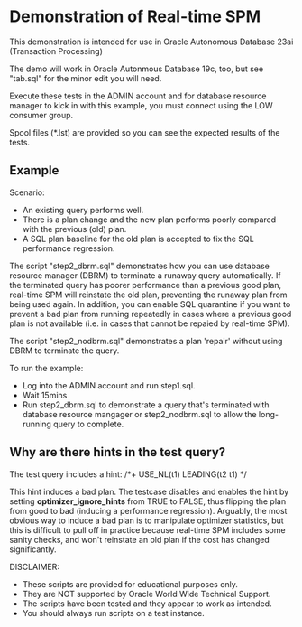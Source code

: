 # Demonstration of Real-time SPM

This demonstration is intended for use in Oracle Autonomous Database 23ai (Transaction Processing)

The demo will work in Oracle Autonmous Database 19c, too, but see "tab.sql" for the minor edit you will need.

Execute these tests in the ADMIN account and for database resource manager to kick in with this example, you must connect using the LOW consumer group.

Spool files (*.lst) are provided so you can see the expected results of the tests.

## Example

Scenario:

- An existing query performs well. 
- There is a plan change and the new plan performs poorly compared with the previous (old) plan. 
- A SQL plan baseline for the old plan is accepted to fix the SQL performance regression.

The script "step2_dbrm.sql" demonstrates how you can use database resource manager (DBRM) to terminate a runaway query automatically. If the terminated query has poorer performance than a previous good plan, real-time SPM will reinstate the old plan, preventing the runaway plan from being used again. In addition, you can enable SQL quarantine if you want to prevent a bad plan from running repeatedly in cases where a previous good plan is not available (i.e. in cases that cannot be repaied by real-time SPM).

The script "step2_nodbrm.sql" demonstrates a plan 'repair' without using DBRM to terminate the query.

To run the example: 

* Log into the ADMIN account and run step1.sql. 
* Wait 15mins 
* Run step2_dbrm.sql to demonstrate a query that's terminated with database resource mangager or step2_nodbrm.sql to allow the long-running query to complete.

## Why are there hints in the test query?

The test query includes a hint: /*+ USE_NL(t1) LEADING(t2 t1) */

This hint induces a bad plan. The testcase disables and enables the hint by setting __optimizer\_ignore\_hints__ from TRUE to FALSE, thus flipping the plan from good to bad (inducing a performance regression). Arguably, the most obvious way to induce a bad plan is to manipulate optimizer statistics, but this is difficult to pull off in practice because real-time SPM includes some sanity checks, and won't reinstate an old plan if the cost has changed significantly.

DISCLAIMER:
- These scripts are provided for educational purposes only.
- They are NOT supported by Oracle World Wide Technical Support.
- The scripts have been tested and they appear to work as intended.
- You should always run scripts on a test instance.
